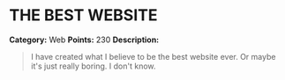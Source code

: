
# THE BEST WEBSITE
**Category:** Web 
**Points:** 230 
**Description:**


> I have created what I believe to be the best website ever. 
> Or maybe it's just really boring. I don't know.
